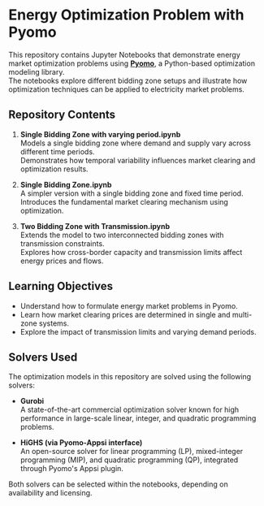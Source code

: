 # Energy Optimization Problem with Pyomo

This repository contains Jupyter Notebooks that demonstrate energy market optimization problems using **[Pyomo](http://www.pyomo.org/)**, a Python-based optimization modeling library.  
The notebooks explore different bidding zone setups and illustrate how optimization techniques can be applied to electricity market problems.

## Repository Contents

1. **Single Bidding Zone with varying period.ipynb**  
   Models a single bidding zone where demand and supply vary across different time periods.  
   Demonstrates how temporal variability influences market clearing and optimization results.

2. **Single Bidding Zone.ipynb**  
   A simpler version with a single bidding zone and fixed time period.  
   Introduces the fundamental market clearing mechanism using optimization.

3. **Two Bidding Zone with Transmission.ipynb**  
   Extends the model to two interconnected bidding zones with transmission constraints.  
   Explores how cross-border capacity and transmission limits affect energy prices and flows.

## Learning Objectives

- Understand how to formulate energy market problems in Pyomo.  
- Learn how market clearing prices are determined in single and multi-zone systems.  
- Explore the impact of transmission limits and varying demand periods.

## Solvers Used

The optimization models in this repository are solved using the following solvers:

- **Gurobi**  
  A state-of-the-art commercial optimization solver known for high performance in large-scale linear, integer, and quadratic programming problems.  

- **HiGHS (via Pyomo-Appsi interface)**  
  An open-source solver for linear programming (LP), mixed-integer programming (MIP), and quadratic programming (QP), integrated through Pyomo's Appsi plugin.  

Both solvers can be selected within the notebooks, depending on availability and licensing.  
